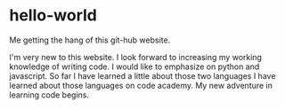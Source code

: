 # hello-world
Me getting the hang of this git-hub website.

I'm very new to this website.
I look forward to increasing my working knowledge of writing code.
I would like to emphasize on python and javascript.
So far I have learned a little about those two languages
I have learned about those languages on code academy.
My new adventure in learning code begins.
